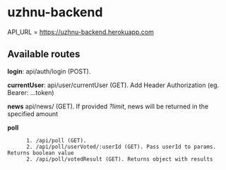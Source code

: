 # uzhnu-backend

API_URL = https://uzhnu-backend.herokuapp.com

## Available routes 
**login**: api/auth/login (POST).

**currentUser**: api/user/currentUser (GET). Add Header Authorization (eg. Bearer: ...token)

**news** api/news/ (GET). If provided *?limit*, news will be returned in the specified amount

**poll** 
 
          1. /api/poll (GET).
          2. /api/poll/userVoted/:userId (GET). Pass userId to params. Returns boolean value
          2. /api/poll/votedResult (GET). Returns object with results
